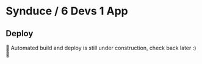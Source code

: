 # Synduce / 6 Devs 1 App

## Deploy
🚧 Automated build and deploy is still under construction, check back later :) 🚧
